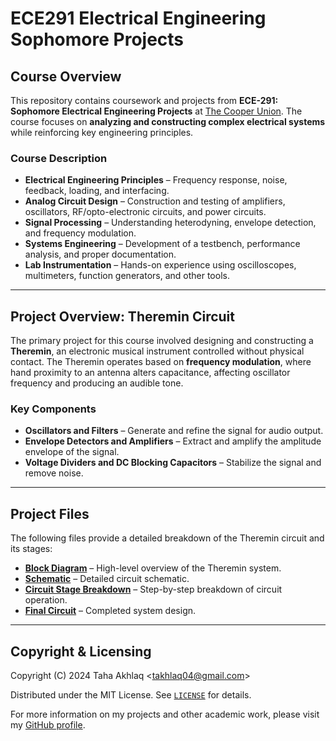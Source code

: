 # ECE291 Electrical Engineering Sophomore Projects

## Course Overview  
This repository contains coursework and projects from **ECE-291: Sophomore Electrical Engineering Projects** at [The Cooper Union](http://www.cooper.edu). The course focuses on **analyzing and constructing complex electrical systems** while reinforcing key engineering principles.  

### **Course Description**  
- **Electrical Engineering Principles** – Frequency response, noise, feedback, loading, and interfacing.  
- **Analog Circuit Design** – Construction and testing of amplifiers, oscillators, RF/opto-electronic circuits, and power circuits.  
- **Signal Processing** – Understanding heterodyning, envelope detection, and frequency modulation.  
- **Systems Engineering** – Development of a testbench, performance analysis, and proper documentation.  
- **Lab Instrumentation** – Hands-on experience using oscilloscopes, multimeters, function generators, and other tools.  

---

## **Project Overview: Theremin Circuit**  
The primary project for this course involved designing and constructing a **Theremin**, an electronic musical instrument controlled without physical contact. The Theremin operates based on **frequency modulation**, where hand proximity to an antenna alters capacitance, affecting oscillator frequency and producing an audible tone.

### **Key Components**  
- **Oscillators and Filters** – Generate and refine the signal for audio output.  
- **Envelope Detectors and Amplifiers** – Extract and amplify the amplitude envelope of the signal.  
- **Voltage Dividers and DC Blocking Capacitors** – Stabilize the signal and remove noise.  

---

## **Project Files**  
The following files provide a detailed breakdown of the Theremin circuit and its stages:

- **[Block Diagram](Theremin/Block_Diagram.png)** – High-level overview of the Theremin system.  
- **[Schematic](Theremin/Schematic.png)** – Detailed circuit schematic.  
- **[Circuit Stage Breakdown](Theremin/Circuit_Stage_Overview.png)** – Step-by-step breakdown of circuit operation.  
- **[Final Circuit](Theremin/Final_Circuit.png)** – Completed system design.  

---

## **Copyright & Licensing**  
Copyright (C) 2024 Taha Akhlaq <[takhlaq04@gmail.com](mailto:takhlaq04@gmail.com)>  

Distributed under the MIT License. See [`LICENSE`](LICENSE) for details.  

For more information on my projects and other academic work, please visit my [GitHub profile](https://github.com/TahaAkhlaq).  
